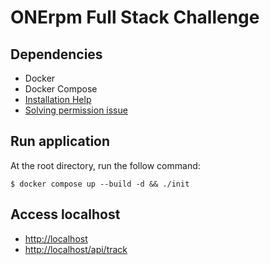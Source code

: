 # ONErpm Full Stack Challenge

## Dependencies

- Docker
- Docker Compose
- [Installation Help](https://www.nerdlivre.com.br/instalando-docker-e-docker-compose-no-ubuntu-24-04/)
- [Solving permission issue](https://stackoverflow.com/questions/48957195/how-to-fix-docker-got-permission-denied-issue)

## Run application

At the root directory, run the follow command:

```
$ docker compose up --build -d && ./init
```

## Access localhost

- [http://localhost](http://localhost)
- [http://localhost/api/track](http://localhost/api/track)